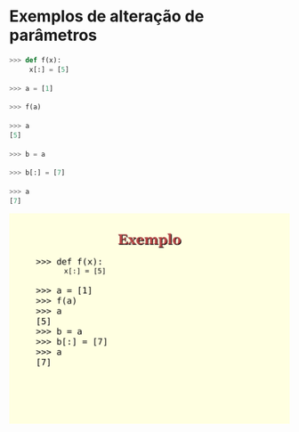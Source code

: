 # Exemplos de alteração de parâmetros

```python
>>> def f(x):
     x[:] = [5]

>>> a = [1]

>>> f(a)

>>> a
[5]

>>> b = a

>>> b[:] = [7]

>>> a
[7]
```

![Slide 16](images/page-16.png)

